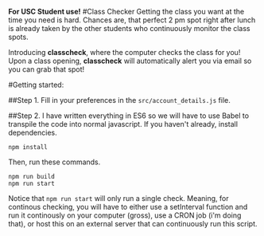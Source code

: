 **For USC Student use!**
#Class Checker
Getting the class you want at the time you need is hard. Chances are,
that perfect 2 pm spot right after lunch is already taken by the other
students who continuously monitor the class spots.

Introducing **classcheck**, where the computer checks the class for you! Upon
a class opening, **classcheck** will automatically alert you via email so you
can grab that spot!

#Getting started:

##Step 1.
Fill in your preferences in the `src/account_details.js` file.

##Step 2.
I have written everything in ES6 so we will have to use Babel to transpile the code
into normal javascript. If you haven't already, install dependencies.
```
npm install
```
Then, run these commands.
```
npm run build
npm run start
```
Notice that `npm run start` will only run a single check. Meaning, for continous checking,
you will have to either use a setInterval function and run it continously on your computer
(gross), use a CRON job (i'm doing that), or host this on an external server that can
continuously run this script.
